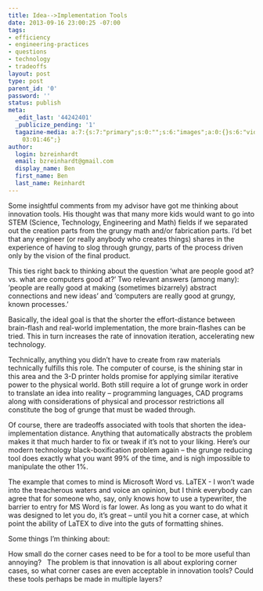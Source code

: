 ```yaml
---
title: Idea-->Implementation Tools
date: 2013-09-16 23:00:25 -07:00
tags:
- efficiency
- engineering-practices
- questions
- technology
- tradeoffs
layout: post
type: post
parent_id: '0'
password: ''
status: publish
meta:
  _edit_last: '44242401'
  _publicize_pending: '1'
  tagazine-media: a:7:{s:7:"primary";s:0:"";s:6:"images";a:0:{}s:6:"videos";a:0:{}s:11:"image_count";i:0;s:6:"author";s:8:"44242401";s:7:"blog_id";s:8:"46163602";s:9:"mod_stamp";s:19:"2013-09-17
    03:01:46";}
author:
  login: bzreinhardt
  email: bzreinhardt@gmail.com
  display_name: Ben
  first_name: Ben
  last_name: Reinhardt
---
```


<p>Some insightful comments from my advisor have got me thinking about innovation tools. His thought was that many more kids would want to go into STEM (Science, Technology, Engineering and Math) fields if we separated out the creation parts from the grungy math and/or fabrication parts. I’d bet that any engineer (or really anybody who creates things) shares in the experience of having to slog through grungy, parts of the process driven only by the vision of the final product.</p>
<p>This ties right back to thinking about the question ‘what are people good at? vs. what are computers good at?’ Two relevant answers (among many): ‘people are really good at making (sometimes bizarrely) abstract connections and new ideas’ and ‘computers are really good at grungy, known processes.’</p>
<p>Basically, the ideal goal is that the shorter the effort-distance between brain-flash and real-world implementation, the more brain-flashes can be tried. This in turn increases the rate of innovation iteration, accelerating new technology.</p>
<p>Technically, anything you didn’t have to create from raw materials technically fulfills this role. The computer of course, is the shining star in this area and the 3-D printer holds promise for applying similar iterative power to the physical world. Both still require a lot of grunge work in order to translate an idea into reality – programming languages, CAD programs along with considerations of physical and processor restrictions all constitute the bog of grunge that must be waded through.</p>
<p>Of course, there are tradeoffs associated with tools that shorten the idea-implementation distance. Anything that automatically abstracts the problem makes it that much harder to fix or tweak if it’s not to your liking. Here’s our modern technology black-boxification problem again – the grunge reducing tool does exactly what you want 99% of the time, and is nigh impossible to manipulate the other 1%.</p>
<p>The example that comes to mind is Microsoft Word vs. LaTEX - I won’t wade into the treacherous waters and voice an opinion, but I think everybody can agree that for someone who, say, only knows how to use a typewriter, the barrier to entry for MS Word is far lower. As long as you want to do what it was designed to let you do, it’s great – until you hit a corner case, at which point the ability of LaTEX to dive into the guts of formatting shines.</p>
<p>Some things I’m thinking about:</p>
<p>How small do the corner cases need to be for a tool to be more useful than annoying?   The problem is that innovation is all about exploring corner cases, so what corner cases are even acceptable in innovation tools? Could these tools perhaps be made in multiple layers?</p>
